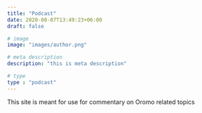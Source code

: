 ```yaml
---
title: "Podcast"
date: 2020-08-07T13:49:23+06:00
draft: false

# image
image: "images/author.png"

# meta description
description: "this is meta description"

# type
type : "podcast"
---
```


This site is meant for use for commentary on Oromo related topics
